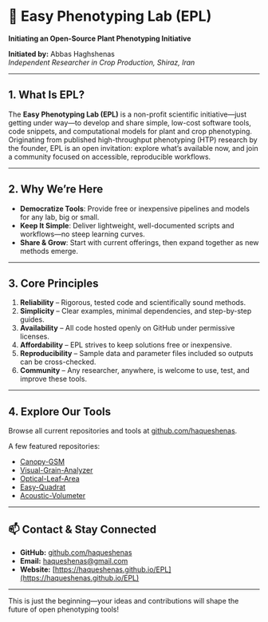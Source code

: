# 🌿 Easy Phenotyping Lab (EPL)

**Initiating an Open-Source Plant Phenotyping Initiative**

**Initiated by:** Abbas Haghshenas  
*Independent Researcher in Crop Production, Shiraz, Iran*

---

## 1. What Is EPL?

The **Easy Phenotyping Lab (EPL)** is a non-profit scientific initiative—just getting under way—to develop and share simple, low-cost software tools, code snippets, and computational models for plant and crop phenotyping.  
Originating from published high-throughput phenotyping (HTP) research by the founder, EPL is an open invitation: explore what’s available now, and join a community focused on accessible, reproducible workflows.

---

## 2. Why We’re Here

- **Democratize Tools**: Provide free or inexpensive pipelines and models for any lab, big or small.  
- **Keep It Simple**: Deliver lightweight, well-documented scripts and workflows—no steep learning curves.  
- **Share & Grow**: Start with current offerings, then expand together as new methods emerge.

---

## 3. Core Principles

1. **Reliability** – Rigorous, tested code and scientifically sound methods.  
2. **Simplicity** – Clear examples, minimal dependencies, and step-by-step guides.  
3. **Availability** – All code hosted openly on GitHub under permissive licenses.  
4. **Affordability** – EPL strives to keep solutions free or inexpensive.  
5. **Reproducibility** – Sample data and parameter files included so outputs can be cross-checked.  
6. **Community** – Any researcher, anywhere, is welcome to use, test, and improve these tools.

---

## 4. Explore Our Tools

Browse all current repositories and tools at [github.com/haqueshenas](https://github.com/haqueshenas).

A few featured repositories:  
- [Canopy-GSM](https://github.com/haqueshenas/Canopy-GSM)  
- [Visual-Grain-Analyzer](https://github.com/haqueshenas/Visual-Grain-Analyzer)  
- [Optical-Leaf-Area](https://github.com/haqueshenas/Optical-Leaf-Area)  
- [Easy-Quadrat](https://github.com/haqueshenas/Easy-Quadrat)  
- [Acoustic-Volumeter](https://github.com/haqueshenas/Acoustic-Volumeter)

---

## 📫 Contact & Stay Connected

- **GitHub:** [github.com/haqueshenas](https://github.com/haqueshenas)  
- **Email:** [haqueshenas@gmail.com](mailto:haqueshenas@gmail.com)  
- **Website:** [https://haqueshenas.github.io/EPL](https://haqueshenas.github.io/EPL)

---

This is just the beginning—your ideas and contributions will shape the future of open phenotyping tools!
